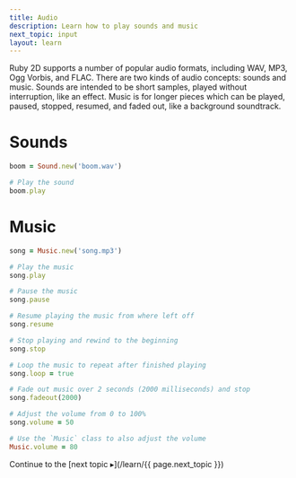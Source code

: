 ```yaml
---
title: Audio
description: Learn how to play sounds and music
next_topic: input
layout: learn
---
```


Ruby 2D supports a number of popular audio formats, including WAV, MP3, Ogg Vorbis, and FLAC. There are two kinds of audio concepts: sounds and music. Sounds are intended to be short samples, played without interruption, like an effect. Music is for longer pieces which can be played, paused, stopped, resumed, and faded out, like a background soundtrack.

# Sounds

```ruby
boom = Sound.new('boom.wav')

# Play the sound
boom.play
```

# Music

```ruby
song = Music.new('song.mp3')

# Play the music
song.play

# Pause the music
song.pause

# Resume playing the music from where left off
song.resume

# Stop playing and rewind to the beginning
song.stop

# Loop the music to repeat after finished playing
song.loop = true

# Fade out music over 2 seconds (2000 milliseconds) and stop
song.fadeout(2000)

# Adjust the volume from 0 to 100%
song.volume = 50

# Use the `Music` class to also adjust the volume
Music.volume = 80
```

Continue to the [next topic ▸](/learn/{{ page.next_topic }})
